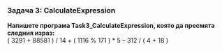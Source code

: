 ### Задача 3: CalculateExpression<br/>
**Напишете програма Task3_CalculateExpression, която да пресмята следния израз:<br/>**
( 3291 + 88581 ) / 14 + ( 1116 % 171 ) * 5 – 312 / ( 4 + 18 )

